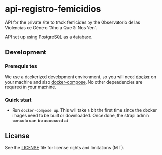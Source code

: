# api-registro-femicidios
API for the private site to track femicides by the Observatorio de las Violencias de Género “Ahora Que Sí Nos Ven”.

API set up using [PostgreSQL](https://www.postgresql.org/) as a database.

## Development

### Prerequisites

We use a dockerized development environment, so you will need [docker](https://www.docker.com/) on your machine and also [docker-compose](https://docs.docker.com/compose/install/). No other dependencies are required in your machine.

### Quick start

* Run `docker-compose up`. This will take a bit the first time since the docker images need to be built or downloaded. Once done, the strapi admin console can be accessed at  

## License

See the [LICENSE](./LICENSE) file for license rights and limitations (MIT).
